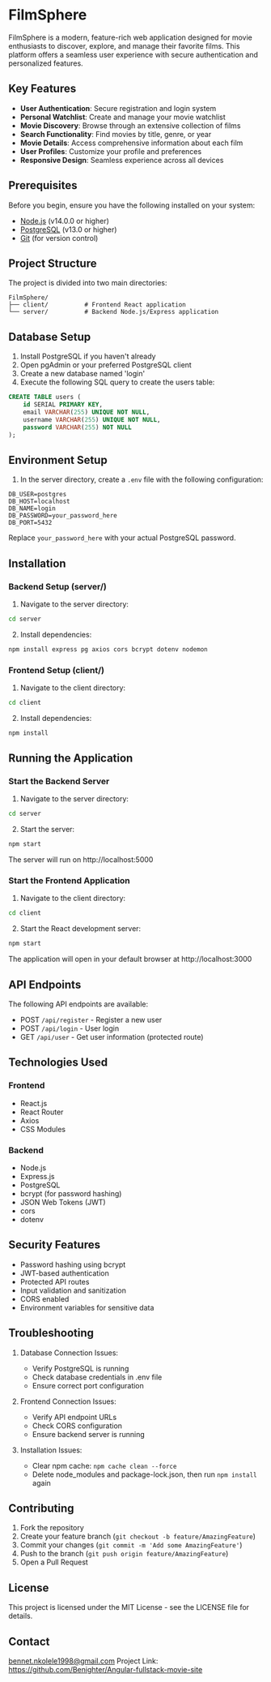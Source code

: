 # FilmSphere

FilmSphere is a modern, feature-rich web application designed for movie enthusiasts to discover, explore, and manage their favorite films. This platform offers a seamless user experience with secure authentication and personalized features.

## Key Features

- **User Authentication**: Secure registration and login system
- **Personal Watchlist**: Create and manage your movie watchlist
- **Movie Discovery**: Browse through an extensive collection of films
- **Search Functionality**: Find movies by title, genre, or year
- **Movie Details**: Access comprehensive information about each film
- **User Profiles**: Customize your profile and preferences
- **Responsive Design**: Seamless experience across all devices

## Prerequisites

Before you begin, ensure you have the following installed on your system:

- [Node.js](https://nodejs.org/) (v14.0.0 or higher)
- [PostgreSQL](https://www.postgresql.org/download/) (v13.0 or higher)
- [Git](https://git-scm.com/downloads) (for version control)

## Project Structure

The project is divided into two main directories:
```
FilmSphere/
├── client/          # Frontend React application
└── server/          # Backend Node.js/Express application
```

## Database Setup

1. Install PostgreSQL if you haven't already
2. Open pgAdmin or your preferred PostgreSQL client
3. Create a new database named 'login'
4. Execute the following SQL query to create the users table:

```sql
CREATE TABLE users (
    id SERIAL PRIMARY KEY,
    email VARCHAR(255) UNIQUE NOT NULL,
    username VARCHAR(255) UNIQUE NOT NULL,
    password VARCHAR(255) NOT NULL
);
```

## Environment Setup

1. In the server directory, create a `.env` file with the following configuration:
```
DB_USER=postgres
DB_HOST=localhost
DB_NAME=login
DB_PASSWORD=your_password_here
DB_PORT=5432
```
Replace `your_password_here` with your actual PostgreSQL password.

## Installation

### Backend Setup (server/)

1. Navigate to the server directory:
```bash
cd server
```

2. Install dependencies:
```bash
npm install express pg axios cors bcrypt dotenv nodemon
```

### Frontend Setup (client/)

1. Navigate to the client directory:
```bash
cd client
```

2. Install dependencies:
```bash
npm install
```

## Running the Application

### Start the Backend Server

1. Navigate to the server directory:
```bash
cd server
```

2. Start the server:
```bash
npm start
```
The server will run on http://localhost:5000

### Start the Frontend Application

1. Navigate to the client directory:
```bash
cd client
```

2. Start the React development server:
```bash
npm start
```
The application will open in your default browser at http://localhost:3000

## API Endpoints

The following API endpoints are available:

- POST `/api/register` - Register a new user
- POST `/api/login` - User login
- GET `/api/user` - Get user information (protected route)

## Technologies Used

### Frontend
- React.js
- React Router
- Axios
- CSS Modules

### Backend
- Node.js
- Express.js
- PostgreSQL
- bcrypt (for password hashing)
- JSON Web Tokens (JWT)
- cors
- dotenv

## Security Features

- Password hashing using bcrypt
- JWT-based authentication
- Protected API routes
- Input validation and sanitization
- CORS enabled
- Environment variables for sensitive data

## Troubleshooting

1. Database Connection Issues:
   - Verify PostgreSQL is running
   - Check database credentials in .env file
   - Ensure correct port configuration

2. Frontend Connection Issues:
   - Verify API endpoint URLs
   - Check CORS configuration
   - Ensure backend server is running

3. Installation Issues:
   - Clear npm cache: `npm cache clean --force`
   - Delete node_modules and package-lock.json, then run `npm install` again

## Contributing

1. Fork the repository
2. Create your feature branch (`git checkout -b feature/AmazingFeature`)
3. Commit your changes (`git commit -m 'Add some AmazingFeature'`)
4. Push to the branch (`git push origin feature/AmazingFeature`)
5. Open a Pull Request

## License

This project is licensed under the MIT License - see the LICENSE file for details.

## Contact

bennet.nkolele1998@gmail.com
Project Link: https://github.com/Benighter/Angular-fullstack-movie-site
